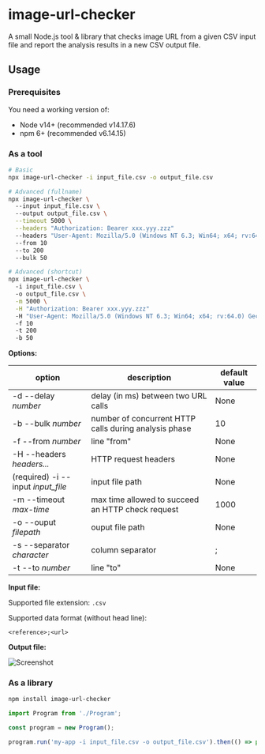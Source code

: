 # image-url-checker

A small Node.js tool & library that checks image URL from a given CSV input file and report the analysis results in a new CSV output file. 

## Usage

### Prerequisites

You need a working version of:
* Node v14+ (recommended v14.17.6)
* npm 6+ (recommended v6.14.15)

### As a tool

```bash
# Basic
npx image-url-checker -i input_file.csv -o output_file.csv

# Advanced (fullname)
npx image-url-checker \ 
  --input input_file.csv \ 
  --output output_file.csv \
  --timeout 5000 \
  --headers "Authorization: Bearer xxx.yyy.zzz"
  --headers "User-Agent: Mozilla/5.0 (Windows NT 6.3; Win64; x64; rv:64.0) Gecko/20100101 Firefox/80.0"
  --from 10
  --to 200
  --bulk 50

# Advanced (shortcut)
npx image-url-checker \ 
  -i input_file.csv \ 
  -o output_file.csv \
  -m 5000 \
  -H "Authorization: Bearer xxx.yyy.zzz"
  -H "User-Agent: Mozilla/5.0 (Windows NT 6.3; Win64; x64; rv:64.0) Gecko/20100101 Firefox/80.0"
  -f 10
  -t 200
  -b 50
```

**Options:**

| option | description | default value |
| ------ | ----------- | ------------- |
| -d --delay _number_ | delay (in ms) between two URL calls | None |
| -b --bulk _number_ | number of concurrent HTTP calls during analysis phase | 10 |
| -f --from _number_ | line "from" | None |
| -H --headers _headers..._ | HTTP request headers | None |
| (required) -i --input _input_file_ | input file path | None |
| -m --timeout _max-time_ | max time allowed to succeed an HTTP check request | 1000 |
| -o --ouput _filepath_ | ouput file path | None |
| -s --separator _character_ | column separator | ; |
| -t --to _number_ | line "to" | None |

**Input file:**

Supported file extension: `.csv`

Supported data format (without head line):
``` 
<reference>;<url>
```

**Output file:**

![Screenshot](docs/image-url-checker_screenshot.png)

### As a library

```bash
npm install image-url-checker
```

```javascript
import Program from './Program';

const program = new Program();

program.run('my-app -i input_file.csv -o output_file.csv').then(() => process.exit(0));
```
